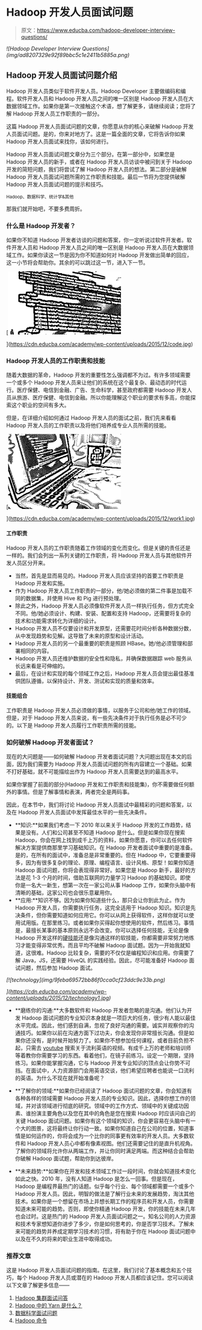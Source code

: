 # Hadoop 开发人员面试问题

> 原文：<https://www.educba.com/hadoop-developer-interview-questions/>

<address>![Hadoop Developer Interview Questions](img/ad8207329e92f89bbc5c1e2411b5885a.png)



</address>

## Hadoop 开发人员面试问题介绍

Hadoop 开发人员类似于软件开发人员。Hadoop Developer 主要做编码和编程。软件开发人员和 Hadoop 开发人员之间的唯一区别是 Hadoop 开发人员在大数据领域工作。如果你是第一次接触这个术语，想了解更多，请继续阅读；您将了解 Hadoop 开发人员工作职责的一部分。

这篇 Hadoop 开发人员面试问题的文章，你愿意从你的核心来破解 Hadoop 开发人员面试问题。是的，你来对地方了。这是一篇全面的文章，它将告诉你如果 Hadoop 开发人员面试来找你，该如何进行。

Hadoop 开发人员面试问题文章分为三个部分。在第一部分中，如果您是 Hadoop 开发人员的新手，或者在 Hadoop 开发人员访谈中被问到关于 Hadoop 开发的简短问题，我们将尝试了解 Hadoop 开发人员的想法。第二部分是破解 Hadoop 开发人员面试问题所需的工作职责和技能。最后一节将为您提供破解 Hadoop 开发人员面试问题的提示和技巧。

<small>Hadoop、数据科学、统计学&其他</small>

那我们就开始吧，不要多费周折。

### 什么是 Hadoop 开发者？

如果你不知道 Hadoop 开发者访谈的问题和答案，你一定听说过软件开发者。软件开发人员和 Hadoop 开发人员之间的唯一区别是 Hadoop 开发人员在大数据领域工作。如果你读这一节是因为你不知道如何对 Hadoop 开发做出简单的回应，这一小节将会帮助你。其余的可以跳过这一节，进入下一节。

[![code](img/86e4fc4eae582da644da61e28901e989.png)

](https://cdn.educba.com/academy/wp-content/uploads/2015/12/code.jpg) 

### Hadoop 开发人员的工作职责和技能

随着大数据的革命，Hadoop 开发的重要性怎么强调都不为过。有许多领域需要一个或多个 Hadoop 开发人员来让他们的系统在这个最复杂、最动态的时代运行。医疗保健、电信到金融、广告、生命科学，甚至政府都需要 Hadoop 开发人员从旅游、医疗保健、电信到金融。所以你能理解这个职业的要求有多高，你能探索这个职业的空间有多大。

但是，在详细介绍如何通过 Hadoop 开发人员的面试之前，我们先来看看 Hadoop 开发人员的工作职责以及将他们培养成专业人员所需的技能。

[![work](img/1478822928af95f105a508c46cf7b036.png)

](https://cdn.educba.com/academy/wp-content/uploads/2015/12/work1.jpg) 

#### 工作职责

Hadoop 开发人员的工作职责随着工作领域的变化而变化。但是关键的责任还是一样的。我们会列出一系列关键的工作职责，将 Hadoop 开发人员与其他软件开发人员区分开来。

*   当然，首先是显而易见的。Hadoop 开发人员应该坚持的首要工作职责是 Hadoop 开发和实施。
*   作为 Hadoop 开发人员工作职责的一部分，他/她必须做的第二件事是加载不同的数据集，并使用 Hive 和 Pig 进行预处理。
*   除此之外，Hadoop 开发人员必须像软件开发人员一样执行任务，但方式完全不同。他/她必须设计、构建、安装、配置和支持 Hadoop，还需要将复杂的技术和功能需求转化为详细的设计。
*   Hadoop 开发人员不仅要设计和开发原型，还需要花时间分析各种数据分数，从中发现趋势和见解。这导致了未来的原型和设计活动。
*   Hadoop 开发人员的另一个最重要的职责是照顾 HBase。她/他必须管理和部署相同的内容。
*   Hadoop 开发人员还维护数据的安全性和隐私，并确保数据跟踪 web 服务从长远来看是可伸缩的。
*   最后，在设计和实现的每个领域工作之后，Hadoop 开发人员会提出最佳基准供团队遵循，以保持设计、开发、测试和实现的质量和效率。

#### 技能组合

工作职责是 Hadoop 开发人员必须做的事情，以服务于公司和他/她工作的领域。但是，对于 Hadoop 开发人员来说，有一些先决条件对于执行任务是必不可少的。以下是 Hadoop 开发人员履行工作职责所需的技能。

### 如何破解 Hadoop 开发者面试？

现在的大问题是——如何破解 Hadoop 开发者面试问题？大问题出现在本文的后面，因为我们需要为 Hadoop 开发人员面试问题的所有内容建立一个基础。如果不打好基础，就不可能描绘出作为 Hadoop 开发人员需要达到的最高水平。

如果你掌握了前面的部分(Hadoop 开发和工作职责和技能集)，你不需要做任何额外的事情。但是了解事情和表演，两者完全是两码事。

因此，在本节中，我们将讨论 Hadoop 开发人员面试中最精彩的问题和答案，以及在 Hadoop 开发人员面试中发挥最佳水平的一些先决条件。

*   **知识:**如果我们考虑一下 2010 年以来关于 Hadoop 开发的工作趋势，结果是没有。人们和公司甚至不知道 Hadoop 是什么。但是如果你现在搜索 Hadoop，你会在网上找到成千上万的资料，如果你愿意，你可以去任何软件解决方案提供商那里学习基础知识。在 Hadoop 开发者面试中重要的是准备。是的，在所有的面试中，准备总是非常重要的。但在 Hadoop 中，它要重要得多，因为有很多复杂的理论、原理、编程语言、设计风格、原型！如果你知道 Hadoop 面试问题，你将会表现得非常好。如果您是 Hadoop 新手，最好的方法是花 1-3 个月的时间，借助互联网的力量学习 Hadoop 的基础知识。即使你是一名大一新生，想第一次在一家公司从事 Hadoop 工作，如果你头脑中有清晰的基础，这家公司也会很乐意雇用你。
*   **应用:**知识不够。因为如果你知道些什么，那只会让你到此为止。作为 Hadoop 开发人员，你需要执行任务，这完全适用于 Hadoop 知识。知识是先决条件，但你需要知道如何应用它。你可以从网上获得软件，这样你就可以使用试用版。在那里练习。或者如果你买得起你想使用的软件，然后练习。事情是，最擅长某事的基本原则永远不会改变。你可以选择任何技能，无论是像 Hadoop 开发这样的[硬技能](https://www.educba.com/hard-skills-vs-soft-skills/ "Hard Skills vs Soft skills - Know the Difference")还是像沟通这样的软技能，你都需要非常努力地练习才能变得非常优秀。而且平均不破解 Hadoop 面试题。因为一开始我就知道，这很难。Hadoop 比较复杂，需要的不仅仅是编程知识和应用。你需要了解 Java，JS，还需要 HiveQL 的实践经验。因此，尽可能准备好 Hadoop 面试问题，然后参加 Hadoop 面试。

<address>[![technology](img/9feba69572bb86f0cca0cf23ddc9e33b.png)

](https://cdn.educba.com/academy/wp-content/uploads/2015/12/technology1.jpg) </address>

*   **磨练你的沟通:**大多数软件和 Hadoop 开发者忽略的是沟通。他们认为开发 Hadoop 面试问题的专业知识本身就是一项巨大的任务，很少有人能以最佳水平完成。因此，他们感到自满，忽视了良好沟通的需要。诚实并观察你的沟通技巧。如果你以前在沟通方面下过功夫，你会发现你非常擅长沟通。但是如果你还没有，是时候开始努力了。如果你不想参加任何课程，或者目前负担不起，只需去 [youtube](https://www.youtube.com/ "You tube") 搜索关于流利英语的视频。有成千上万的老师和培训师等着教你你需要学习的东西。看着他们，在镜子前练习。设定一个期限，坚持练习。如果你能掌握沟通，它与 Hadoop 开发专业知识的顶点会让你势不可挡。在面试中，人力资源部门会用英语交谈，他们希望应聘者也能说一口流利的英语。为什么不现在就开始准备呢？

*   **了解你的领域:**如果你已经阅读了 Hadoop 面试问题的文章，你会知道有各种各样的领域需要 Hadoop 开发人员的专业知识。因此，选择你想工作的领域，并对该领域进行彻底的研究。领域中的工作方式、领域中的关键成功因素、谁扮演主要角色以及您在其中的角色是您在搜索 Hadoop 时应该问自己的关键 Hadoop 面试问题。如果你有这个领域的知识，你会更容易在头脑中有一个大的图景，这将最终让你行动一致。如果你知道自己在公司的位置，知道事情是如何运作的，你将会成为一个比你的同事更有效率的开发人员。大多数软件和 Hadoop 开发人员心中都有像素视图。他们还需要记住的是直升机视角。了解你的领域将允许你从两端工作，并让你同时满足两端。而这种结合会帮助你破解 Hadoop 面试题，帮助你到达彼岸。

*   **未来趋势:**如果你在开发和技术领域工作过一段时间，你就会知道技术变化如此之快。2010 年，没有人知道 Hadoop 是怎么一回事。但是现在，Hadoop 是编程界最热门的话题。似乎每个行业、每个领域都需要一个或多个 Hadoop 开发人员。因此，明智的做法是了解行业未来的发展趋势，淘汰其他技术。如果你是一个想留在市场上并想长期工作的程序员和开发人员，你需要知道未来可能的趋势。否则，即使你精通 Hadoop 开发，你的技能在未来几年也会过时。这是热门的 Hadoop 开发人员面试问题之一。知名公司的人力资源和技术专家想知道你进步了多少，你是如何思考的，你是否学习技术。了解未来可能的趋势并养成定期学习技术的习惯，将有助于你在 Hadoop 面试问题中以及在不久的将来的职业生涯中取得成功。

### 推荐文章

这是 Hadoop 开发人员面试问题的指南。在这里，我们讨论了基本概念和五个技巧，每个 Hadoop 开发人员或潜在的 Hadoop 开发人员都应该记住。您可以阅读以下文章了解更多信息——

1.  [Hadoop 集群面试问答](https://www.educba.com/hadoop-cluster-interview-questions/)
2.  [Hadoop 中的 Yarn 是什么？](https://www.educba.com/what-is-yarn-in-hadoop/)
3.  [数据科学面试问题](https://www.educba.com/data-science-interview-questions/)
4.  [Hadoop 命令](https://www.educba.com/hadoop-commands/)





